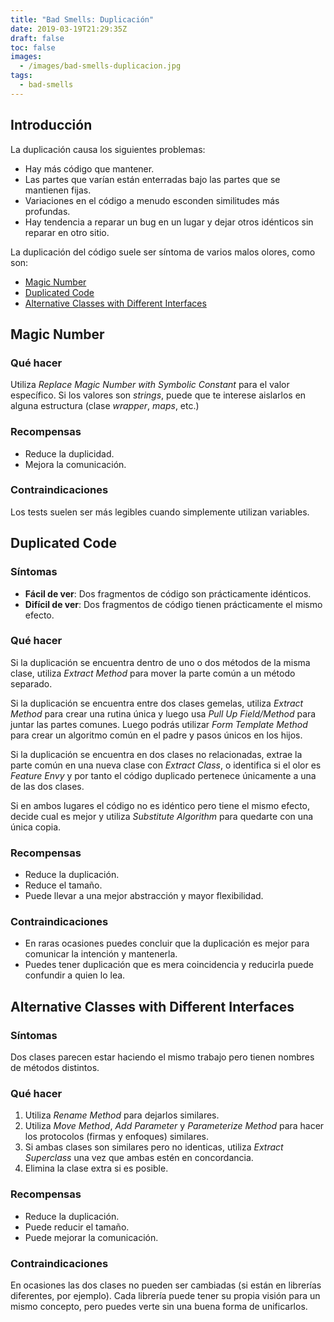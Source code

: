 ```yaml
---
title: "Bad Smells: Duplicación"
date: 2019-03-19T21:29:35Z
draft: false
toc: false
images:
  - /images/bad-smells-duplicacion.jpg
tags: 
  - bad-smells
---
```

## Introducción

La duplicación causa los siguientes problemas:

* Hay más código que mantener.
* Las partes que varían están enterradas bajo las partes que se mantienen fijas.
* Variaciones en el código a menudo esconden similitudes más profundas.
* Hay tendencia a reparar un bug en un lugar y dejar otros idénticos sin reparar en otro sitio. 

La duplicación del código suele ser síntoma de varios malos olores, como son:

* [Magic Number](#magic-number)
* [Duplicated Code](#duplicated-code)
* [Alternative Classes with Different Interfaces](#alternative-classes-with-different-interfaces)

## Magic Number
### Qué hacer

Utiliza *Replace Magic Number with Symbolic Constant* para el valor específico.
Si los valores son *strings*, puede que te interese aislarlos en alguna estructura (clase *wrapper*, *maps*, etc.)

### Recompensas

* Reduce la duplicidad.
* Mejora la comunicación.

### Contraindicaciones

Los tests suelen ser más legibles cuando simplemente utilizan variables.

## Duplicated Code
### Síntomas

* **Fácil de ver**: Dos fragmentos de código son prácticamente idénticos.
* **Difícil de ver**: Dos fragmentos de código tienen prácticamente el mismo efecto. 

### Qué hacer

Si la duplicación se encuentra dentro de uno o dos métodos de la misma clase, utiliza *Extract Method* para mover la parte común a un método separado.

Si la duplicación se encuentra entre dos clases gemelas, utiliza *Extract Method* para crear una rutina única y luego usa *Pull Up Field/Method* para juntar las partes comunes. Luego podrás utilizar *Form Template Method* para crear un algoritmo común en el padre y pasos únicos en los hijos.

Si la duplicación se encuentra en dos clases no relacionadas, extrae la parte común en una nueva clase con *Extract Class*, o identifica si el olor es *Feature Envy* y por tanto el código duplicado pertenece únicamente a una de las dos clases.

Si en ambos lugares el código no es idéntico pero tiene el mismo efecto, decide cual es mejor y utiliza *Substitute Algorithm* para quedarte con una única copia.

### Recompensas

* Reduce la duplicación.
* Reduce el tamaño.
* Puede llevar a una mejor abstracción y mayor flexibilidad. 

### Contraindicaciones

* En raras ocasiones puedes concluir que la duplicación es mejor para comunicar la intención y mantenerla.
* Puedes tener duplicación que es mera coincidencia y reducirla puede confundir a quien lo lea. 

## Alternative Classes with Different Interfaces
### Síntomas

Dos clases parecen estar haciendo el mismo trabajo pero tienen nombres de métodos distintos.

### Qué hacer

1. Utiliza *Rename Method* para dejarlos similares.
2. Utiliza *Move Method*, *Add Parameter* y *Parameterize Method* para hacer los protocolos (firmas y enfoques) similares.
3. Si ambas clases son similares pero no identicas, utiliza *Extract Superclass* una vez que ambas estén en concordancia.
4. Elimina la clase extra si es posible. 

### Recompensas

* Reduce la duplicación.
* Puede reducir el tamaño.
* Puede mejorar la comunicación. 

### Contraindicaciones

En ocasiones las dos clases no pueden ser cambiadas (si están en librerías diferentes, por ejemplo). Cada librería puede tener su propia visión para un mismo concepto, pero puedes verte sin una buena forma de unificarlos.